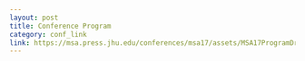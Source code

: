 ```yaml
---
layout: post
title: Conference Program
category: conf_link
link: https://msa.press.jhu.edu/conferences/msa17/assets/MSA17ProgramDraft.pdf
---
```


